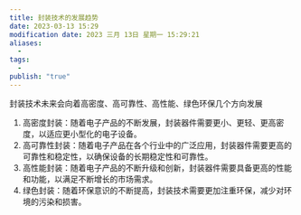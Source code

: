 ```yaml
---
title: 封装技术的发展趋势
date: 2023-03-13 15:29
modification date: 2023 三月 13日 星期一 15:29:21
aliases:
  - 
tags:
  - 
publish: "true"
---
```


封装技术未来会向着高密度、高可靠性、高性能、绿色环保几个方向发展

1.  高密度封装：随着电子产品的不断发展，封装器件需要更小、更轻、更高密度，以适应更小型化的电子设备。
2.  高可靠性封装：随着电子产品在各个行业中的广泛应用，封装器件需要更高的可靠性和稳定性，以确保设备的长期稳定性和可靠性。
3.  高性能封装：随着电子产品的不断升级和创新，封装器件需要具备更高的性能和功能，以满足不断增长的市场需求。
4.  绿色封装：随着环保意识的不断提高，封装技术需要更加注重环保，减少对环境的污染和损害。
